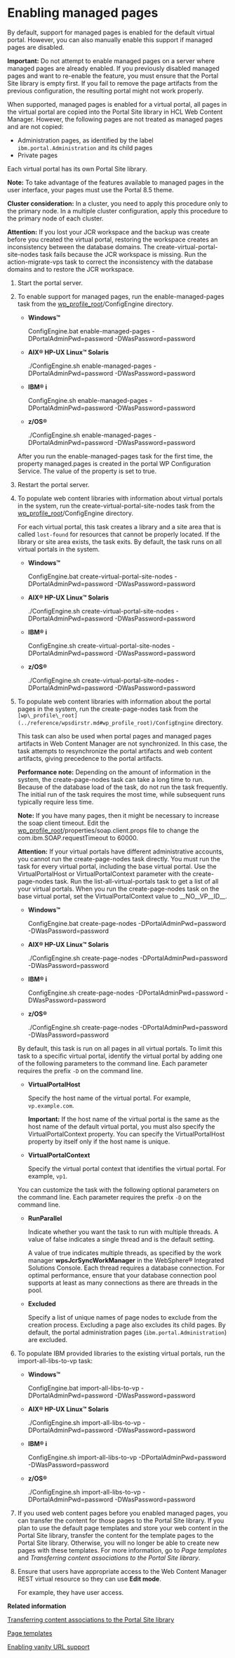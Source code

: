 # Enabling managed pages

By default, support for managed pages is enabled for the default virtual portal. However, you can also manually enable this support if managed pages are disabled.

**Important:** Do not attempt to enable managed pages on a server where managed pages are already enabled. If you previously disabled managed pages and want to re-enable the feature, you must ensure that the Portal Site library is empty first. If you fail to remove the page artifacts from the previous configuration, the resulting portal might not work properly.

When supported, managed pages is enabled for a virtual portal, all pages in the virtual portal are copied into the Portal Site library in HCL Web Content Manager. However, the following pages are not treated as managed pages and are not copied:

-   Administration pages, as identified by the label `ibm.portal.Administration` and its child pages
-   Private pages

Each virtual portal has its own Portal Site library.

**Note:** To take advantage of the features available to managed pages in the user interface, your pages must use the Portal 8.5 theme.

**Cluster consideration:** In a cluster, you need to apply this procedure only to the primary node. In a multiple cluster configuration, apply this procedure to the primary node of each cluster.

**Attention:** If you lost your JCR workspace and the backup was create before you created the virtual portal, restoring the workspace creates an inconsistency between the database domains. The create-virtual-portal-site-nodes task fails because the JCR workspace is missing. Run the action-migrate-vps task to correct the inconsistency with the database domains and to restore the JCR workspace.

1.  Start the portal server.

2.  To enable support for managed pages, run the enable-managed-pages task from the [wp\_profile\_root](../reference/wpsdirstr.md#wp_profile_root)/ConfigEngine directory.

    -   **Windows™**

        ConfigEngine.bat enable-managed-pages -DPortalAdminPwd=password -DWasPassword=password

    -   **AIX® HP-UX Linux™ Solaris**

        ./ConfigEngine.sh enable-managed-pages -DPortalAdminPwd=password -DWasPassword=password

    -   **IBM® i**

        ConfigEngine.sh enable-managed-pages -DPortalAdminPwd=password -DWasPassword=password

    -   **z/OS®**

        ./ConfigEngine.sh enable-managed-pages -DPortalAdminPwd=password -DWasPassword=password

    After you run the enable-managed-pages task for the first time, the property managed.pages is created in the portal WP Configuration Service. The value of the property is set to true.

3.  Restart the portal server.

4.  To populate web content libraries with information about virtual portals in the system, run the create-virtual-portal-site-nodes task from the [wp\_profile\_root](../reference/wpsdirstr.md#wp_profile_root)/ConfigEngine directory.

    For each virtual portal, this task creates a library and a site area that is called `lost-found` for resources that cannot be properly located. If the library or site area exists, the task exits. By default, the task runs on all virtual portals in the system.

    -   **Windows™**

        ConfigEngine.bat create-virtual-portal-site-nodes -DPortalAdminPwd=password -DWasPassword=password

    -   **AIX® HP-UX Linux™ Solaris**

        ./ConfigEngine.sh create-virtual-portal-site-nodes -DPortalAdminPwd=password -DWasPassword=password

    -   **IBM® i**

        ConfigEngine.sh create-virtual-portal-site-nodes -DPortalAdminPwd=password -DWasPassword=password

    -   **z/OS®**

        ./ConfigEngine.sh create-virtual-portal-site-nodes -DPortalAdminPwd=password -DWasPassword=password

5.  To populate web content libraries with information about the portal pages in the system, run the create-page-nodes task from the `[wp\_profile\_root](../reference/wpsdirstr.md#wp_profile_root)/ConfigEngine` directory.

    This task can also be used when portal pages and managed pages artifacts in Web Content Manager are not synchronized. In this case, the task attempts to resynchronize the portal artifacts and web content artifacts, giving precedence to the portal artifacts.

    **Performance note:** Depending on the amount of information in the system, the create-page-nodes task can take a long time to run. Because of the database load of the task, do not run the task frequently. The initial run of the task requires the most time, while subsequent runs typically require less time.

    **Note:** If you have many pages, then it might be necessary to increase the soap client timeout. Edit the [wp\_profile\_root](../reference/wpsdirstr.md#wp_profile_root)/properties/soap.client.props file to change the com.ibm.SOAP.requestTimeout to 60000.

    **Attention:** If your virtual portals have different administrative accounts, you cannot run the create-page-nodes task directly. You must run the task for every virtual portal, including the base virtual portal. Use the VirtualPortalHost or VirtualPortalContext parameter with the create-page-nodes task. Run the list-all-virtual-portals task to get a list of all your virtual portals. When you run the create-page-nodes task on the base virtual portal, set the VirtualPortalContext value to \_\_NO\_\_VP\_\_ID\_\_.

    -   **Windows™**

        ConfigEngine.bat create-page-nodes -DPortalAdminPwd=password -DWasPassword=password

    -   **AIX® HP-UX Linux™ Solaris**

        ./ConfigEngine.sh create-page-nodes -DPortalAdminPwd=password -DWasPassword=password

    -   **IBM® i**

        ConfigEngine.sh create-page-nodes -DPortalAdminPwd=password -DWasPassword=password

    -   **z/OS®**

        ./ConfigEngine.sh create-page-nodes -DPortalAdminPwd=password -DWasPassword=password

    By default, this task is run on all pages in all virtual portals. To limit this task to a specific virtual portal, identify the virtual portal by adding one of the following parameters to the command line. Each parameter requires the prefix `-D` on the command line.

    -   **VirtualPortalHost**

        Specify the host name of the virtual portal. For example, `vp.example.com`.

        **Important:** If the host name of the virtual portal is the same as the host name of the default virtual portal, you must also specify the VirtualPortalContext property. You can specify the VirtualPortalHost property by itself only if the host name is unique.

    -   **VirtualPortalContext**

        Specify the virtual portal context that identifies the virtual portal. For example, `vp1`.

    You can customize the task with the following optional parameters on the command line. Each parameter requires the prefix `-D` on the command line.

    -   **RunParallel**

        Indicate whether you want the task to run with multiple threads. A value of false indicates a single thread and is the default setting.

        A value of true indicates multiple threads, as specified by the work manager **wpsJcrSyncWorkManager** in the WebSphere® Integrated Solutions Console. Each thread requires a database connection. For optimal performance, ensure that your database connection pool supports at least as many connections as there are threads in the pool.

    -   **Excluded**

        Specify a list of unique names of page nodes to exclude from the creation process. Excluding a page also excludes its child pages. By default, the portal administration pages \(`ibm.portal.Administration`\) are excluded.

6.  To populate IBM provided libraries to the existing virtual portals, run the import-all-libs-to-vp task:

    -   **Windows™**

        ConfigEngine.bat import-all-libs-to-vp -DPortalAdminPwd=password -DWasPassword=password

    -   **AIX® HP-UX Linux™ Solaris**

        ./ConfigEngine.sh import-all-libs-to-vp -DPortalAdminPwd=password -DWasPassword=password

    -   **IBM® i**

        ConfigEngine.sh import-all-libs-to-vp -DPortalAdminPwd=password -DWasPassword=password

    -   **z/OS®**

        ./ConfigEngine.sh import-all-libs-to-vp -DPortalAdminPwd=password -DWasPassword=password

7.  If you used web content pages before you enabled managed pages, you can transfer the content for those pages to the Portal Site library. If you plan to use the default page templates and store your web content in the Portal Site library, transfer the content for the template pages to the Portal Site library. Otherwise, you will no longer be able to create new pages with these templates. For more information, go to *Page templates* and *Transferring content associations to the Portal Site library*.

8.  Ensure that users have appropriate access to the Web Content Manager REST virtual resource so they can use **Edit mode**.

    For example, they have user access.



**Related information**  


[Transferring content associations to the Portal Site library](../wcm/wcm_config_mngpages_transfer.md)

[Page templates](../site/site_page_temps.md)

[Enabling vanity URL support](../wcm/van_url_cfgtsk_enable_vus.md)

